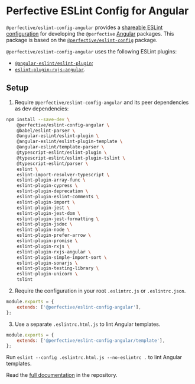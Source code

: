 # Perfective ESLint Config for Angular

`@perfective/eslint-config-angular` provides
a [shareable ESLint configuration](https://eslint.org/docs/latest/developer-guide/shareable-configs)
for developing the `@perfective` [Angular](https://angular.io) packages.
This package is based on the
[`@perfective/eslint-config`](https://www.npmjs.com/package/@perfective/eslint-config) package.

`@perfective/eslint-config-angular` uses the following ESLint plugins:

-   [`@angular-eslint/eslint-plugin`](https://github.com/angular-eslint/angular-eslint);
-   [`eslint-plugin-rxjs-angular`](https://github.com/cartant/eslint-plugin-rxjs-angular).

## Setup

1. Require `@perfective/eslint-config-angular` and its peer dependencies as dev dependencies:

```bash
npm install --save-dev \
    @perfective/eslint-config-angular \
    @babel/eslint-parser \
    @angular-eslint/eslint-plugin \
    @angular-eslint/eslint-plugin-template \
    @angular-eslint/template-parser \
    @typescript-eslint/eslint-plugin \
    @typescript-eslint/eslint-plugin-tslint \
    @typescript-eslint/parser \
    eslint \
    eslint-import-resolver-typescript \
    eslint-plugin-array-func \
    eslint-plugin-cypress \
    eslint-plugin-deprecation \
    eslint-plugin-eslint-comments \
    eslint-plugin-import \
    eslint-plugin-jest \
    eslint-plugin-jest-dom \
    eslint-plugin-jest-formatting \
    eslint-plugin-jsdoc \
    eslint-plugin-node \
    eslint-plugin-prefer-arrow \
    eslint-plugin-promise \
    eslint-plugin-rxjs \
    eslint-plugin-rxjs-angular \
    eslint-plugin-simple-import-sort \
    eslint-plugin-sonarjs \
    eslint-plugin-testing-library \
    eslint-plugin-unicorn \
    tslint
```

2. Require the configuration in your root `.eslintrc.js` or `.eslintrc.json`.

```javascript
module.exports = {
    extends: ['@perfective/eslint-config-angular'],
};
```

3. Use a separate `.eslintrc.html.js` to lint Angular templates.

```javascript
module.exports = {
    extends: ['@perfective/eslint-config-angular/template'],
};
```

Run `eslint --config .eslintrc.html.js --no-eslintrc .` to lint Angular templates.

Read the [full documentation](https://github.com/perfective/estlint-config-angular/blob/main/README.adoc)
in the repository.
